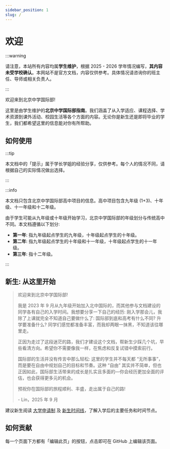 ```yaml
---
sidebar_position: 1
slug: /
---
```


# 欢迎

:::warning

请注意，本站所有内容均属**学生维护**，根据 2025 - 2026 学年情况编写，**其内容未受学校确认**。本网站不是官方文档，内容仅供参考。具体情况请咨询你的班主任、导师或相关负责人。

:::

欢迎来到北京中学国际部!

这里是由学生维护的**北京中学国际部指南**。我们涵盖了从入学适应、课程选择、学术资源到课外活动、校园生活等各个方面的内容。无论你是新生还是即将毕业的学生，我们都希望这里的信息能对你有所帮助。

## 如何使用

:::tip

本文档中的「提示」属于学长学姐的经验分享，仅供参考。每个人的情况不同，请根据自己的实际情况做出选择。

:::

:::info

本文档只包含北京中学国际部高中项目的信息。高中项目包含九年级 (1+3)、十年级、十一年级和十二年级。

由于学生可能从九年级或十年级开始学习，北京中学国际部的年级划分与传统高中不同。本文档遵循以下划分:

* **第一年**: 指九年级起点学生的九年级，十年级起点学生的十年级。
* **第二年**: 指九年级起点学生的十年级和十一年级，十年级起点学生的十一年级。
* **第三年**: 指十二年级。

:::

## 新生: 从这里开始

> 欢迎来到北京中学国际部!
> 
> 我是 2023 年 9 月从九年级开始加入北中国际的，而其他参与文档建设的同学各有自己的入学时间。我想要分享一下自己的经历: 刚入学那会儿，我除了上课就完全不知道自己要做什么了: 国际部到底和高考有什么不同? 升学要准备什么? 同学们感觉都准备丰富，而我却两眼一抹黑，不知道该往哪里走。
> 
> 正因为走过了这段迷茫的路，我们才建设这个文档，帮新生少踩几个坑，早些看清方向。希望你不需要像我一样，在焦虑和反复试错中摸索前行。
> 
> 国际部的生活并没有传言中那么轻松: 这里的学生并不每天都 “无所事事”，而是要在自由中规划自己的目标和节奏。这种 “自由” 其实并不简单，但也正因如此，国际部生活带来的成长是扎实且多面的—你会经历更加全面的评估，也会获得更多元的机会。
> 
> 预祝你在国际部的旅程顺利、丰盛，走出属于自己的路!
> 
> \- Lin，2025 年 9 月

建议新生阅读 [大学申请制](/college-application/overview) 及 [新生时间线](/freshmen-timeline/overview)，了解入学后的主要任务和时间节点。

## 如何贡献

每一个页面下方都有「编辑此页」的按钮，点击即可在 GitHub 上编辑该页面。
